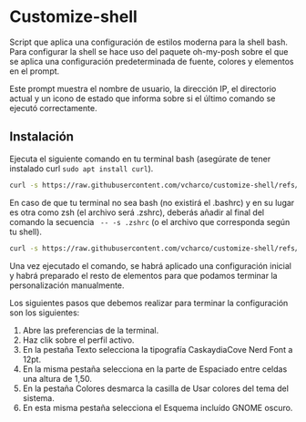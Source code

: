 # Customize-shell

Script que aplica una configuración de estilos moderna para la shell bash. Para configurar la shell se hace uso del paquete oh-my-posh sobre el que se aplica una configuración predeterminada de fuente, colores y elementos en el prompt.

Este prompt muestra el nombre de usuario, la dirección IP, el directorio actual y un icono de estado que informa sobre si el último comando se ejecutó correctamente.

## Instalación

Ejecuta el siguiente comando en tu terminal bash (asegúrate de tener instalado curl `sudo apt install curl`).

```bash
curl -s https://raw.githubusercontent.com/vcharco/customize-shell/refs/heads/main/run.sh | bash -s
```

En caso de que tu terminal no sea bash (no existirá el .bashrc) y en su lugar es otra como zsh (el archivo será .zshrc), deberás añadir al final del comando la secuencia ` -- -s .zshrc` (o el archivo que corresponda según tu shell).

```bash
curl -s https://raw.githubusercontent.com/vcharco/customize-shell/refs/heads/main/run.sh | bash -s -- -s .zshrc
```

Una vez ejecutado el comando, se habrá aplicado una configuración inicial y habrá preparado el resto de elementos para que podamos terminar la personalización manualmente.

Los siguientes pasos que debemos realizar para terminar la configuración son los siguientes:

1. Abre las preferencias de la terminal.
2. Haz clik sobre el perfil activo.
3. En la pestaña Texto selecciona la tipografía CaskaydiaCove Nerd Font a 12pt.
4. En la misma pestaña selecciona en la parte de Espaciado entre celdas una altura de 1,50.
5. En la pestaña Colores desmarca la casilla de Usar colores del tema del sistema.
6. En esta misma pestaña selecciona el Esquema incluído GNOME oscuro.
